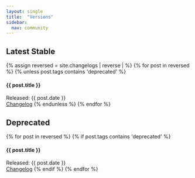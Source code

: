 ```yaml
---
layout: single
title:  "Versions"
sidebar:
  nav: community
---
```


## Latest Stable
{% assign reversed = site.changelogs | reverse |  %}
{% for post in reversed %}
  {% unless post.tags contains 'deprecated' %}
#### {{ post.title }}  
Released: {{ post.date }}  
<a href="{{ post.url }}">Changelog</a>
  {% endunless %}
{% endfor %}

## Deprecated
{% for post in reversed %}
  {% if post.tags contains 'deprecated' %}
#### {{ post.title }}  
Released: {{ post.date }}  
<a href="{{ post.url }}">Changelog</a>
  {% endif %}
{% endfor %}
